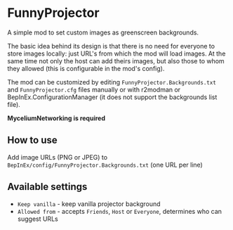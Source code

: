 # FunnyProjector

A simple mod to set custom images as greenscreen backgrounds.

The basic idea behind its design is that there is no need for everyone to store images locally:
just URL's from which the mod will load images. At the same time not only the host can add theirs
images, but also those to whom they allowed (this is configurable in the mod's config).

The mod can be customized by editing ``FunnyProjector.Backgrounds.txt`` and ``FunnyProjector.cfg``
files manually or with r2modman or BepInEx.ConfigurationManager (it does not support the backgrounds list file).

**MyceliumNetworking is required**

## How to use
Add image URLs (PNG or JPEG) to ``BepInEx/config/FunnyProjector.Backgrounds.txt`` (one URL per line)

## Available settings
* ``Keep vanilla`` - keep vanilla projector background
* ``Allowed from`` - accepts ``Friends``, ``Host`` or ``Everyone``, determines who can suggest URLs